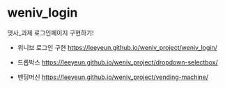 # weniv_login
멋사_과제 로그인페이지 구현하기!

- 위니브 로그인 구현
https://leeyeun.github.io/weniv_project/weniv_login/

- 드롭박스
https://leeyeun.github.io/weniv_project/dropdown-selectbox/

- 벤딩머신
https://leeyeun.github.io/weniv_project/vending-machine/

